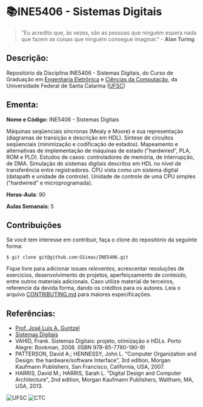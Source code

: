# 📚INE5406 - Sistemas Digitais

> "Eu acredito que, às vezes, são as pessoas que ninguém espera nada que fazem as coisas que ninguém consegue imaginar." - **Alan Turing**

## Descrição:

Repositório da Disciplina INE5406 - Sistemas Digitais, do Curso de Graduação em [Engenharia Eletrônica](http://geltro.ufsc.br/) e [Ciências da Computação](http://cagr.sistemas.ufsc.br/relatorios/curriculoCurso;jsessionid=5BE7797007F8BE011243D689BDD4684E?curso=208&curriculo=20071), da Universidade Federal de Santa Catarina ([UFSC](ufsc.br))

## Ementa:

**Nome e Código:** INE5406 - Sistemas Digitais

Máquinas seqüenciais síncronas (Mealy e Moore) e sua representação (diagramas de transição e descrição em HDL). Síntese de circuitos seqüenciais
(minimização e codificação de estados). Mapeamento e alternativas de implementação de máquinas de estado ("hardwired", PLA, ROM e PLD). Estudos de
casos: controladores de memória, de interrupção, de DMA. Simulação de sistemas digitais descritos em HDL no nível de transferência entre registradores.
CPU vista como um sistema digital (datapath e unidade de controle). Unidade de controle de uma CPU simples ("hardwired" e microprogramada).

**Horas-Aula**: 90

**Aulas Semanais**: 5

## **Contribuições**

Se você tem interesse em contribuir, faça o clone do repositório da seguinte forma:

```
$ git clone git@github.com:GSimas/INE5406.git
```

Fique livre para adicionar issues *relevantes*, acrescentar resoluções de exercícios, desenvolvimento de projetos, aperfeiçoamento de conteúdo, entre outros materiais adicionais. Caso utilize material de terceiros, referencie da devida forma, dando os créditos para os autores.
Leia o arquivo [CONTRIBUTING.md](https://github.com/GSimas/INE5406/blob/master/CONTRIBUTING.md) para maiores especificações.

## Referências:

- [Prof. José Luís A. Guntzel](https://www.inf.ufsc.br/~j.guntzel/)
- [Sistemas Digitais](https://www.inf.ufsc.br/~j.guntzel/ine5406/ine5406.html)
- VAHID, Frank. Sistemas Digitais: projeto, otimização e HDLs. Porto Alegre: Bookman, 2008. (ISBN 978-85-7780-190-9)
- PATTERSON, David A.; HENNESSY, John L. “Computer Organization and Design: the hardware/software Interface”, 3rd edition, Morgan Kaufmann Publishers, San Francisco, California, USA, 2007. 
- HARRIS, David M.; HARRIS, Sarah L. “Digital Design and Computer Architecture”, 2nd edition, Morgan Kaufmann Publishers, Waltham, MA, USA, 2013. 

![UFSC](http://laship.ufsc.br/site/wp-content/themes/emc_completo/resource/img/filiacoes/brasao_UFSC_vertical_sigla.png) ![CTC](http://tisc.com.br/wp-content/uploads/ctcufsc.gif)

